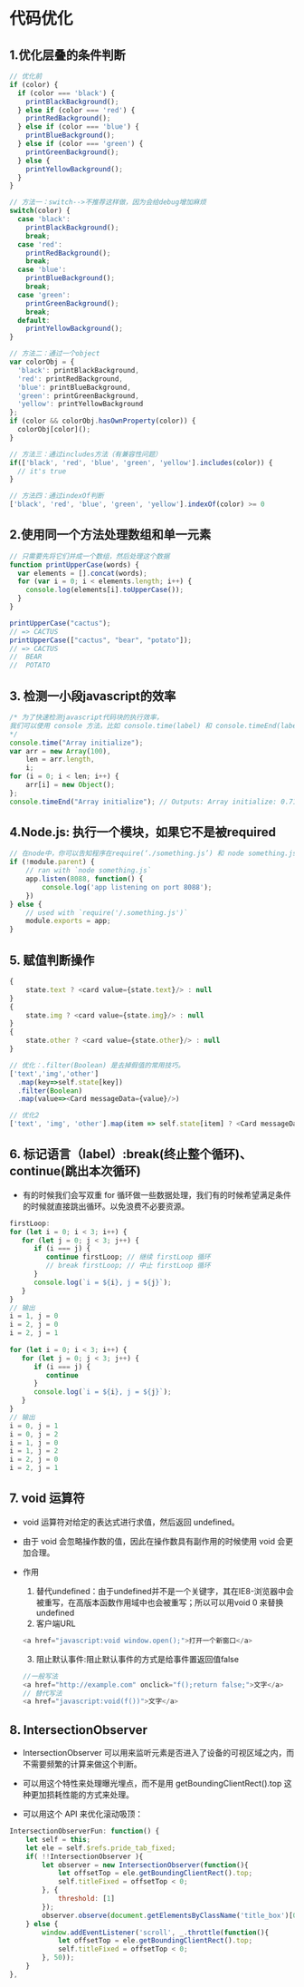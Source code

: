 # 代码优化

## 1.优化层叠的条件判断

```js
// 优化前
if (color) {
  if (color === 'black') {
    printBlackBackground();
  } else if (color === 'red') {
    printRedBackground();
  } else if (color === 'blue') {
    printBlueBackground();
  } else if (color === 'green') {
    printGreenBackground();
  } else {
    printYellowBackground();
  }
}

// 方法一：switch-->不推荐这样做，因为会给debug增加麻烦
switch(color) {
  case 'black':
    printBlackBackground();
    break;
  case 'red':
    printRedBackground();
    break;
  case 'blue':
    printBlueBackground();
    break;
  case 'green':
    printGreenBackground();
    break;
  default:
    printYellowBackground();
}

// 方法二：通过一个object
var colorObj = {
  'black': printBlackBackground,
  'red': printRedBackground,
  'blue': printBlueBackground,
  'green': printGreenBackground,
  'yellow': printYellowBackground
};
if (color && colorObj.hasOwnProperty(color)) {
  colorObj[color]();
}

// 方法三：通过includes方法（有兼容性问题）
if(['black', 'red', 'blue', 'green', 'yellow'].includes(color)) {
  // it's true
}

// 方法四：通过indexOf判断
['black', 'red', 'blue', 'green', 'yellow'].indexOf(color) >= 0

```
## 2.使用同一个方法处理数组和单一元素

```js
// 只需要先将它们并成一个数组，然后处理这个数据
function printUpperCase(words) {
  var elements = [].concat(words);
  for (var i = 0; i < elements.length; i++) {
    console.log(elements[i].toUpperCase());
  }
}

printUpperCase("cactus");
// => CACTUS
printUpperCase(["cactus", "bear", "potato"]);
// => CACTUS
//  BEAR
//  POTATO
```

## 3. 检测一小段javascript的效率

```js
/* 为了快速检测javascript代码块的执行效率，
我们可以使用 console 方法，比如 console.time(label) 和 console.timeEnd(label)
*/
console.time("Array initialize");
var arr = new Array(100),
    len = arr.length,
    i;
for (i = 0; i < len; i++) {
    arr[i] = new Object();
};
console.timeEnd("Array initialize"); // Outputs: Array initialize: 0.711ms
```

## 4.Node.js: 执行一个模块，如果它不是被required

```js
// 在node中，你可以告知程序在require(‘./something.js’) 和 node something.js 时触发不同的代码。
if (!module.parent) {
    // ran with `node something.js`
    app.listen(8088, function() {
        console.log('app listening on port 8088');
    })
} else {
    // used with `require('/.something.js')`
    module.exports = app;
}
```

## 5. 赋值判断操作

```js
{
    state.text ? <card value={state.text}/> : null 
}
{
    state.img ? <card value={state.img}/> : null
}
{
    state.other ? <card value={state.other}/> : null
}

// 优化：.filter(Boolean) 是去掉假值的常用技巧。
['text','img','other']
  .map(key=>self.state[key])
  .filter(Boolean)
  .map(value=><Card messageData={value}/>)

// 优化2
['text', 'img', 'other'].map(item => self.state[item] ? <Card messageData={self.state[item]}/> : null)
```

## 6. 标记语言（label）:break(终止整个循环)、continue(跳出本次循环)

- 有的时候我们会写双重 for 循环做一些数据处理，我们有的时候希望满足条件的时候就直接跳出循环。以免浪费不必要资源。

```js
firstLoop: 
for (let i = 0; i < 3; i++) { 
   for (let j = 0; j < 3; j++) {
      if (i === j) {
         continue firstLoop; // 继续 firstLoop 循环
         // break firstLoop; // 中止 firstLoop 循环
      }
      console.log(`i = ${i}, j = ${j}`);
   }
}
// 输出
i = 1, j = 0
i = 2, j = 0
i = 2, j = 1
 
for (let i = 0; i < 3; i++) { 
   for (let j = 0; j < 3; j++) {
      if (i === j) {
         continue 
      }
      console.log(`i = ${i}, j = ${j}`);
   }
}
// 输出
i = 0, j = 1
i = 0, j = 2
i = 1, j = 0
i = 1, j = 2
i = 2, j = 0
i = 2, j = 1
```

## 7. void 运算符

- void 运算符对给定的表达式进行求值，然后返回 undefined。

- 由于 void 会忽略操作数的值，因此在操作数具有副作用的时候使用 void 会更加合理。

- 作用
    1. 替代undefined：由于undefined并不是一个关键字，其在IE8-浏览器中会被重写，在高版本函数作用域中也会被重写；所以可以用void 0 来替换undefined
    2. 客户端URL
    ```js
    <a href="javascript:void window.open();">打开一个新窗口</a>
    ```
    3. 阻止默认事件:阻止默认事件的方式是给事件置返回值false
    ```js
    //一般写法
    <a href="http://example.com" onclick="f();return false;">文字</a>
    // 替代写法
    <a href="javascript:void(f())">文字</a>
    ```

## 8. IntersectionObserver

- IntersectionObserver 可以用来监听元素是否进入了设备的可视区域之内，而不需要频繁的计算来做这个判断。

- 可以用这个特性来处理曝光埋点，而不是用 getBoundingClientRect().top 这种更加损耗性能的方式来处理。

- 可以用这个 API 来优化滚动吸顶：
```js
IntersectionObserverFun: function() {
    let self = this;
    let ele = self.$refs.pride_tab_fixed;
    if( !!IntersectionObserver ){
        let observer = new IntersectionObserver(function(){
            let offsetTop = ele.getBoundingClientRect().top;
            self.titleFixed = offsetTop < 0;
        }, {
            threshold: [1]
        });
        observer.observe(document.getElementsByClassName('title_box')[0]);
    } else {
        window.addEventListener('scroll', _.throttle(function(){
            let offsetTop = ele.getBoundingClientRect().top;
            self.titleFixed = offsetTop < 0;
        }, 50));
    }
}, 
```





